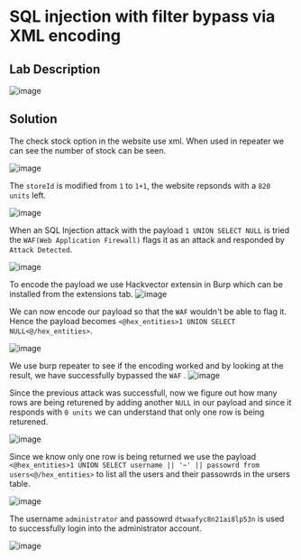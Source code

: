 # SQL injection with filter bypass via XML encoding

## Lab Description

![image](https://github.com/KVNuhman/Web-Security-Lab/assets/46161259/53e6bf9d-5164-4ac1-a9ef-dcd73030063e)

## Solution

The check stock option in the website use xml. When used in repeater we can see the number of stock can be seen.

![image](https://github.com/KVNuhman/Web-Security-Lab/assets/46161259/b34485b2-137c-4083-b172-0d222c851a28)

The `storeId` is modified from `1` to `1+1`, the website repsonds with a `820 units` left.

![image](https://github.com/KVNuhman/Web-Security-Lab/assets/46161259/bd987c57-3197-4ac9-90af-6978b318710b)

When an SQL Injection attack with the payload `1 UNION SELECT NULL` is tried the `WAF(Web Application Firewall)` flags it as an attack and responded by `Attack Detected`.

![image](https://github.com/KVNuhman/Web-Security-Lab/assets/46161259/d46b0511-0029-49ab-85f8-5940bc7d1e28)

To encode the payload we use Hackvector extensin in Burp which can be installed from the extensions tab.
![image](https://github.com/KVNuhman/Web-Security-Lab/assets/46161259/8f554e11-6ac9-4f35-8649-c69a14bd4952)

We can now encode our payload so that the `WAF` wouldn't be able to flag it. Hence the payload becomes `<@hex_entities>1 UNION SELECT NULL<@/hex_entities>`.

![image](https://github.com/KVNuhman/Web-Security-Lab/assets/46161259/4dfd9271-1782-439a-9e9b-e48f5e8b48fd)

We use burp repeater to see if the encoding worked and by looking at the result, we have successfully bypassed the `WAF` .
![image](https://github.com/KVNuhman/Web-Security-Lab/assets/46161259/9131ff8d-c45d-4f45-9b58-1504d72d0e6d)

Since the previous attack was successfull, now we figure out how many rows are being returened by adding another `NULL` in our payload and since it responds with `0 units` we can understand that only one row is being returened.

![image](https://github.com/KVNuhman/Web-Security-Lab/assets/46161259/bd1c3ce3-4102-4d55-b1d8-30867b95209f)

Since we know only one row is being returned we use the payload `<@hex_entities>1 UNION SELECT username || '~' || passowrd from users<@/hex_entities>` to list all the users and their passowrds in the ursers table.

![image](https://github.com/KVNuhman/Web-Security-Lab/assets/46161259/10752e26-287a-4ca2-a848-7d46ac35ca9d)

The username `administrator` and passowrd `dtwaafyc8n21ai8lp53n` is used to successfully login into the administrator account.

![image](https://github.com/KVNuhman/Web-Security-Lab/assets/46161259/38ce2314-5479-4f74-b87f-d502622eb22e)
